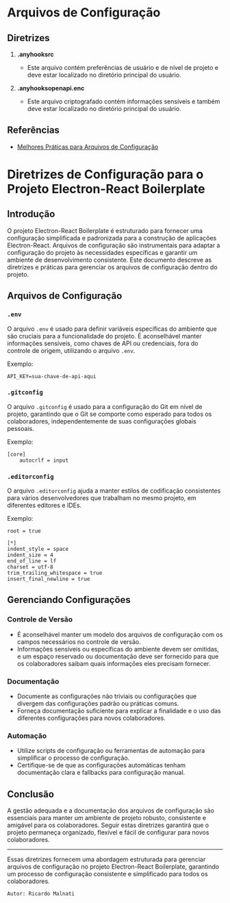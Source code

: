 # Arquivos de Configuração

## Diretrizes

1. **.anyhooksrc**
    - Este arquivo contém preferências de usuário e de nível de projeto e deve estar localizado no diretório principal do usuário.

2. **.anyhooksopenapi.enc**
    - Este arquivo criptografado contém informações sensíveis e também deve estar localizado no diretório principal do usuário.

## Referências
- [Melhores Práticas para Arquivos de Configuração](https://12factor.net/config)


# Diretrizes de Configuração para o Projeto Electron-React Boilerplate

## Introdução

O projeto Electron-React Boilerplate é estruturado para fornecer uma configuração simplificada e padronizada para a construção de aplicações Electron-React. Arquivos de configuração são instrumentais para adaptar a configuração do projeto às necessidades específicas e garantir um ambiente de desenvolvimento consistente. Este documento descreve as diretrizes e práticas para gerenciar os arquivos de configuração dentro do projeto.

## Arquivos de Configuração

### `.env`

O arquivo `.env` é usado para definir variáveis específicas do ambiente que são cruciais para a funcionalidade do projeto. É aconselhável manter informações sensíveis, como chaves de API ou credenciais, fora do controle de origem, utilizando o arquivo `.env`.

Exemplo:
```plaintext
API_KEY=sua-chave-de-api-aqui
```

### `.gitconfig`

O arquivo `.gitconfig` é usado para a configuração do Git em nível de projeto, garantindo que o Git se comporte como esperado para todos os colaboradores, independentemente de suas configurações globais pessoais.

Exemplo:
```plaintext
[core]
    autocrlf = input
```

### `.editorconfig`

O arquivo `.editorconfig` ajuda a manter estilos de codificação consistentes para vários desenvolvedores que trabalham no mesmo projeto, em diferentes editores e IDEs.

Exemplo:
```plaintext
root = true

[*]
indent_style = space
indent_size = 4
end_of_line = lf
charset = utf-8
trim_trailing_whitespace = true
insert_final_newline = true
```

## Gerenciando Configurações

### Controle de Versão

- É aconselhável manter um modelo dos arquivos de configuração com os campos necessários no controle de versão.
- Informações sensíveis ou específicas do ambiente devem ser omitidas, e um espaço reservado ou documentação deve ser fornecido para que os colaboradores saibam quais informações eles precisam fornecer.

### Documentação

- Documente as configurações não triviais ou configurações que divergem das configurações padrão ou práticas comuns.
- Forneça documentação suficiente para explicar a finalidade e o uso das diferentes configurações para novos colaboradores.

### Automação

- Utilize scripts de configuração ou ferramentas de automação para simplificar o processo de configuração.
- Certifique-se de que as configurações automáticas tenham documentação clara e fallbacks para configuração manual.

## Conclusão

A gestão adequada e a documentação dos arquivos de configuração são essenciais para manter um ambiente de projeto robusto, consistente e amigável para os colaboradores. Seguir estas diretrizes garantirá que o projeto permaneça organizado, flexível e fácil de configurar para novos colaboradores.


---

Essas diretrizes fornecem uma abordagem estruturada para gerenciar arquivos de configuração no projeto Electron-React Boilerplate, garantindo um processo de configuração consistente e simplificado para todos os colaboradores.

    Autor: Ricardo Malnati
